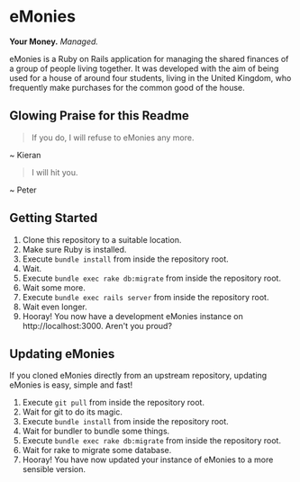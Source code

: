 eMonies
=======

**Your Money.** *Managed.*

eMonies is a Ruby on Rails application for managing the shared finances of a group of people living together.
It was developed with the aim of being used for a house of around four students, living in the United Kingdom,
who frequently make purchases for the common good of the house.

Glowing Praise for this Readme
------------------------------

> If you do, I will refuse to eMonies any more.

~ Kieran

> I will hit you.

~ Peter

Getting Started
---------------

1. Clone this repository to a suitable location.
2. Make sure Ruby is installed.
3. Execute `bundle install` from inside the repository root.
4. Wait.
5. Execute `bundle exec rake db:migrate` from inside the repository root.
6. Wait some more.
7. Execute `bundle exec rails server` from inside the repository root.
8. Wait even longer.
9. Hooray! You now have a development eMonies instance on http://localhost:3000. Aren't you proud?

Updating eMonies
----------------

If you cloned eMonies directly from an upstream repository, updating eMonies is easy, simple and fast!

1. Execute `git pull` from inside the repository root.
2. Wait for git to do its magic.
3. Execute `bundle install` from inside the repository root.
4. Wait for bundler to bundle some things.
5. Execute `bundle exec rake db:migrate` from inside the repository root.
6. Wait for rake to migrate some database.
7. Hooray! You have now updated your instance of eMonies to a more sensible version.
